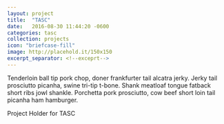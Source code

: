 ```yaml
---
layout: project
title:  "TASC"
date:   2016-08-30 11:44:20 -0600
categories: tasc
collection: projects
icon: "briefcase-fill"
image: http://placehold.it/150x150
excerpt_separator: <!--exceprt-->
---
```

Tenderloin ball tip pork chop, doner frankfurter tail alcatra jerky. Jerky tail prosciutto picanha, swine tri-tip t-bone. Shank meatloaf tongue fatback short ribs jowl shankle. Porchetta pork prosciutto, cow beef short loin tail picanha ham hamburger.
<!--exceprt-->
Project Holder for TASC
